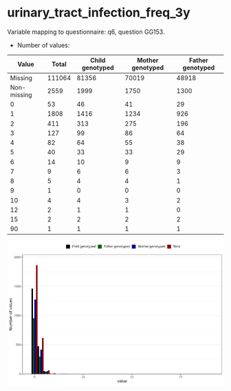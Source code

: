 # urinary_tract_infection_freq_3y
Variable mapping to questionnaire: q6, question GG153.
- Number of values:

| Value | Total | Child genotyped | Mother genotyped | Father genotyped |
| ----- | ----- | --------------- | ---------------- | ---------------- |
| Missing | 111064 | 81356 | 70019 | 48918 |
| Non-missing | 2559 | 1999 | 1750 | 1300 |
| 0 | 53 | 46 | 41 | 29 |
| 1 | 1808 | 1416 | 1234 | 926 |
| 2 | 411 | 313 | 275 | 196 |
| 3 | 127 | 99 | 86 | 64 |
| 4 | 82 | 64 | 55 | 38 |
| 5 | 40 | 33 | 33 | 29 |
| 6 | 14 | 10 | 9 | 9 |
| 7 | 9 | 6 | 6 | 3 |
| 8 | 5 | 4 | 4 | 1 |
| 9 | 1 | 0 | 0 | 0 |
| 10 | 4 | 4 | 3 | 2 |
| 12 | 2 | 1 | 1 | 0 |
| 15 | 2 | 2 | 2 | 2 |
| 90 | 1 | 1 | 1 | 1 |



![](urinary_tract_infection_freq_3y_n.png)



